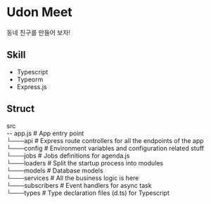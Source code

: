 # Udon Meet

동네 친구를 만들어 보자!

## Skill

- Typescript
- Typeorm
- Express.js

## Struct

src \
-- app.js # App entry point \
 └───api # Express route controllers for all the endpoints of the app \
 └───config # Environment variables and configuration related stuff \
 └───jobs # Jobs definitions for agenda.js \
 └───loaders # Split the startup process into modules \
 └───models # Database models \
 └───services # All the business logic is here \
 └───subscribers # Event handlers for async task \
 └───types # Type declaration files (d.ts) for Typescript
